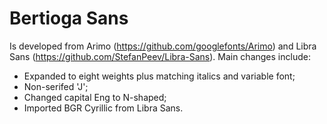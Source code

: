 # Bertioga Sans
Is developed from
Arimo (https://github.com/googlefonts/Arimo) and
Libra Sans (https://github.com/StefanPeev/Libra-Sans).
Main changes include:

- Expanded to eight weights plus matching italics and variable font;
- Non-serifed 'J';
- Changed capital Eng to N-shaped;
- Imported BGR Cyrillic from Libra Sans.
